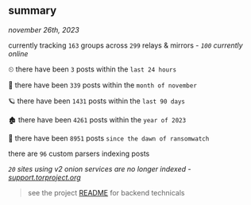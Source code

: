 
## summary
_november 26th, 2023_

currently tracking `163` groups across `299` relays & mirrors - _`100` currently online_

⏲ there have been `3` posts within the `last 24 hours`

🦈 there have been `339` posts within the `month of november`

🪐 there have been `1431` posts within the `last 90 days`

🏚 there have been `4261` posts within the `year of 2023`

🦕 there have been `8951` posts `since the dawn of ransomwatch`

there are `96` custom parsers indexing posts

_`20` sites using v2 onion services are no longer indexed - [support.torproject.org](https://support.torproject.org/onionservices/v2-deprecation/)_

> see the project [README](https://github.com/joshhighet/ransomwatch#ransomwatch--) for backend technicals
